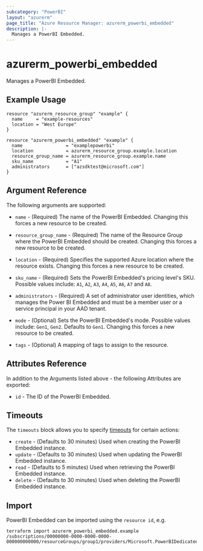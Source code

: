 ```yaml
---
subcategory: "PowerBI"
layout: "azurerm"
page_title: "Azure Resource Manager: azurerm_powerbi_embedded"
description: |-
  Manages a PowerBI Embedded.
---
```


# azurerm_powerbi_embedded

Manages a PowerBI Embedded.

## Example Usage

```hcl
resource "azurerm_resource_group" "example" {
  name     = "example-resources"
  location = "West Europe"
}

resource "azurerm_powerbi_embedded" "example" {
  name                = "examplepowerbi"
  location            = azurerm_resource_group.example.location
  resource_group_name = azurerm_resource_group.example.name
  sku_name            = "A1"
  administrators      = ["azsdktest@microsoft.com"]
}
```

## Argument Reference

The following arguments are supported:

* `name` - (Required) The name of the PowerBI Embedded. Changing this forces a new resource to be created.

* `resource_group_name` - (Required) The name of the Resource Group where the PowerBI Embedded should be created. Changing this forces a new resource to be created.

* `location` - (Required) Specifies the supported Azure location where the resource exists. Changing this forces a new resource to be created.

* `sku_name` - (Required) Sets the PowerBI Embedded's pricing level's SKU. Possible values include: `A1`, `A2`, `A3`, `A4`, `A5`, `A6`, `A7` and `A8`.

* `administrators` - (Required) A set of administrator user identities, which manages the Power BI Embedded and must be a member user or a service principal in your AAD tenant.

* `mode` - (Optional) Sets the PowerBI Embedded's mode. Possible values include: `Gen1`, `Gen2`. Defaults to `Gen1`. Changing this forces a new resource to be created.

* `tags` - (Optional) A mapping of tags to assign to the resource.

## Attributes Reference

In addition to the Arguments listed above - the following Attributes are exported:

* `id` - The ID of the PowerBI Embedded.

## Timeouts

The `timeouts` block allows you to specify [timeouts](https://www.terraform.io/language/resources/syntax#operation-timeouts) for certain actions:

* `create` - (Defaults to 30 minutes) Used when creating the PowerBI Embedded instance.
* `update` - (Defaults to 30 minutes) Used when updating the PowerBI Embedded instance.
* `read` - (Defaults to 5 minutes) Used when retrieving the PowerBI Embedded instance.
* `delete` - (Defaults to 30 minutes) Used when deleting the PowerBI Embedded instance.

## Import

PowerBI Embedded can be imported using the `resource id`, e.g.

```shell
terraform import azurerm_powerbi_embedded.example /subscriptions/00000000-0000-0000-0000-000000000000/resourceGroups/group1/providers/Microsoft.PowerBIDedicated/capacities/capacity1
```

